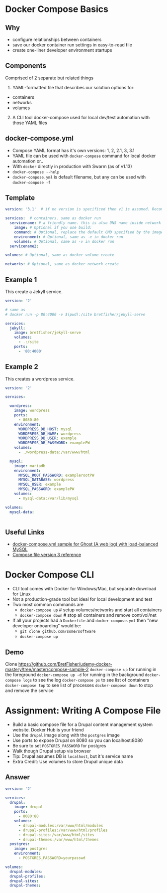 <!-- TITLE: Docker Compose -->
<!-- SUBTITLE: My reference about Docker Compose -->

# Docker Compose Basics
## Why
- configure relationships between containers
- save our docker container run settings in easy-to-read file
- create one-liner developer environment startups
## Components
Comprised of 2 separate but related things
1. YAML-formatted file that describes our solution options for:
  - containers
  - networks
  - volumes
2. A CLI tool docker-compose used for local dev/test automation with those YAML files
## docker-compose.yml
- Compose YAML format has it's own versions: 1, 2, 2.1, 3, 3.1
- YAML file can be used with `docker-compose` command for local docker automation or..
- With `docker` directly in production with Swarm (as of v1.13)
- `docker-compose --help`
- `docker-compose.yml` is default filename, but any can be used with `docker-compose -f`

## Template
```yml
version: '3.1'  # if no version is specificed then v1 is assumed. Recommend v2 minimum

services:  # containers. same as docker run
  servicename: # a friendly name. this is also DNS name inside network
    image: # Optional if you use build:
    command: # Optional, replace the default CMD specified by the image
    environment: # Optional, same as -e in docker run
    volumes: # Optional, same as -v in docker run
  servicename2:

volumes: # Optional, same as docker volume create

networks: # Optional, same as docker network create

```
## Example 1
This create a Jekyll service.
```yml
version: '2'

# same as 
# docker run -p 80:4000 -v $(pwd):/site bretfisher/jekyll-serve

services:
  jekyll:
    image: bretfisher/jekyll-serve
    volumes:
      - .:/site
    ports:
      - '80:4000'

```
## Example 2
This creates a wordpress service.
```yml
version: '2'

services:

  wordpress:
    image: wordpress
    ports:
      - 8080:80
    environment:
      WORDPRESS_DB_HOST: mysql
      WORDPRESS_DB_NAME: wordpress
      WORDPRESS_DB_USER: example
      WORDPRESS_DB_PASSWORD: examplePW
    volumes:
      - ./wordpress-data:/var/www/html

  mysql:
    image: mariadb
    environment:
      MYSQL_ROOT_PASSWORD: examplerootPW
      MYSQL_DATABASE: wordpress
      MYSQL_USER: example
      MYSQL_PASSWORD: examplePW
    volumes:
      - mysql-data:/var/lib/mysql

volumes:
  mysql-data:
	
```
## Useful Links
- [docker-compose.yml sample for Ghost (A web log) with load-balanced MySQL](https://github.com/BretFisher/udemy-docker-mastery/blob/master/compose-sample-1/compose-3.yml)
- [Compose file version 3 reference](https://docs.docker.com/compose/compose-file/)
# Docker Compose CLI
- CLI tool comes with Docker for Windows/Mac, but separate download for Linux
- Not a production-grade tool but ideal for local development and test
- Two most common commands are
	- `docker-compose up` # setup volumes/networks and start all containers
	- `docker-compose down` # stop all containers and remove cont/vol/net
- If all your projects had a `Dockerfile` and `docker-compose.yml` then "new developer onboarding" would be:
	- `git clone github.com/some/software`
	- `docker-compose up`

## Demo
Clone https://github.com/BretFisher/udemy-docker-mastery/tree/master/compose-sample-2
`docker-compose up` for running in the foreground
`docker-compose up -d` for running in the background
`docker-compose logs` to see the log
`docker-compose ps` to see list of containers
`docker-compose top` to see list of processes
`docker-compose down` to stop and remove the service
# Assignment: Writing A Compose File
- Build a basic compose file for a Drupal content management system website. Docker Hub is your friend
- Use the `drupal` image along with the `postgres` image
- Use ports to expose Drupal on 8080 so you can localhost:8080
- Be sure to set `POSTGRES_PASSWORD` for postgres
- Walk though Drupal setup via browser
- Tip: Drupal assumes DB is `localhost`, but it's service name
- Extra Credit: Use volumes to store Drupal unique data

## Answer
```yml
version: '2'

services: 
  drupal:
    image: drupal
    ports: 
      - 8080:80
    volumes: 
      - drupal-modules:/var/www/html/modules
      - drupal-profiles:/var/www/html/profiles
      - drupal-sites:/var/www/html/sites
      - drupal-themes:/var/www/html/themes
  postgres:
    image: postgres
    environment: 
      - POSTGRES_PASSWORD=yourpasswd

volumes: 
  drupal-modules:
  drupal-profiles:
  drupal-sites:
  drupal-themes:
```